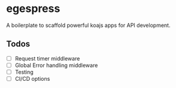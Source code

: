 # egespress

A boilerplate to scaffold powerful koajs apps for API development.

## Todos

- [ ] Request timer middleware
- [ ] Global Error handling middleware
- [ ] Testing
- [ ] CI/CD options
